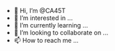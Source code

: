 - 👋 Hi, I’m @CA45T
- 👀 I’m interested in ...
- 🌱 I’m currently learning ...
- 💞️ I’m looking to collaborate on ...
- 📫 How to reach me ...

<!---
CA45T/CA45T is a ✨ special ✨ repository because its `README.md` (this file) appears on your GitHub profile.
You can click the Preview link to take a look at your changes.
--->
